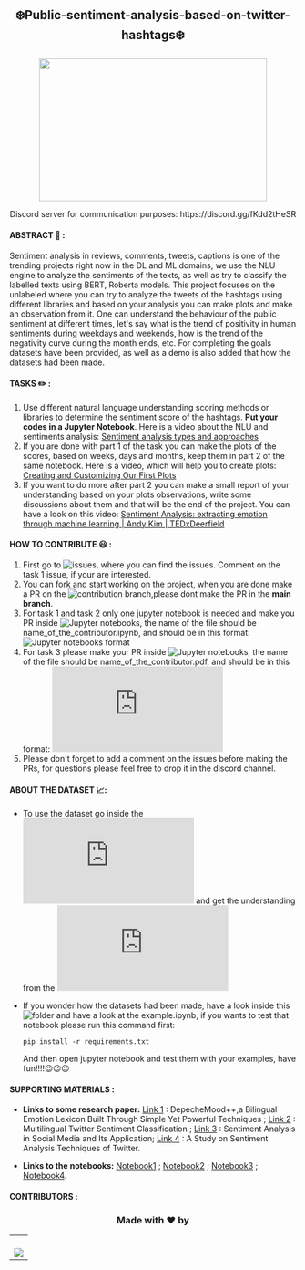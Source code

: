 ## <p align="center"> :snowflake:Public-sentiment-analysis-based-on-twitter-hashtags:snowflake: </p>

<p align="center">
  <kbd>
  <img width="400" height="250" src="https://user-images.githubusercontent.com/50532530/144480433-81177f86-0e49-4fb0-8730-c427c8330e1e.png">
   </kbd> 
</p>
<p align="center">
  Discord server for communication purposes: https://discord.gg/fKdd2tHeSR
</p>

#### ABSTRACT :page_facing_up: :
Sentiment analysis in reviews, comments, tweets, captions is one of the trending projects right now in the DL and ML domains, we use the NLU engine to analyze the sentiments of the texts, as well as try to classify the labelled texts using BERT, Roberta models. This project focuses on the unlabeled where you can try to analyze the tweets of the hashtags using different libraries and based on your analysis you can make plots and make an observation from it. One can understand the behaviour of the public sentiment at different times, let's say what is the trend of positivity in human sentiments during weekdays and weekends, how is the trend of the negativity curve during the month ends, etc. For completing the goals datasets have been provided, as well as a demo is also added that how the datasets had been made.

#### TASKS :pencil2: :
  1. Use different natural language understanding scoring methods or libraries to determine the sentiment score of the hashtags. **Put your codes in a Jupyter Notebook**. Here is a video about the NLU and sentiments analysis: [Sentiment analysis types and approaches](https://www.youtube.com/watch?v=5CBDoqMswK0)
  2. If you are done with part 1 of the task you can make the plots of the scores, based on weeks, days and months, keep them in part 2 of the same notebook. Here is a video, which will help you to create plots: [Creating and Customizing Our First Plots](https://www.youtube.com/watch?v=UO98lJQ3QGI)
  3. If you want to do more after part 2 you can make a small report of your understanding based on your plots observations, write some discussions about them and that will be the end of the project. You can have a look on this video: [Sentiment Analysis: extracting emotion through machine learning | Andy Kim | TEDxDeerfield](https://www.youtube.com/watch?v=n4L5hHFcGVk)

#### HOW TO CONTRIBUTE :smiley: :
  1. First go to ![issues](https://github.com/I-am-sayantan/public-sentiment-analysis-based-on-twitter-hashtags/issues), where you can find the issues. Comment on the task 1 issue, if your are interested.
  2. You can fork and start working on the project, when you are done make a PR on the ![contribution branch](https://github.com/I-am-sayantan/public-sentiment-analysis-based-on-twitter-hashtags/tree/CONTRIBUTION),please dont make the PR in the **main branch**.
  3. For task 1 and task 2 only one jupyter notebook is needed and make you PR inside ![Jupyter notebooks](https://github.com/I-am-sayantan/public-sentiment-analysis-based-on-twitter-hashtags/tree/CONTRIBUTION/CONTRIBUTION/Jupyter%20notebooks), the name of the file should be name_of_the_contributor.ipynb, and should be in this format: ![Jupyter notebooks format](https://github.com/I-am-sayantan/public-sentiment-analysis-based-on-twitter-hashtags/blob/main/CONTRIBUTION/Jupyter%20notebooks/Sayantan_kirtaniya.ipynb)
  4. For task 3 please make your PR inside ![Jupyter notebooks](https://github.com/I-am-sayantan/public-sentiment-analysis-based-on-twitter-hashtags/tree/main/CONTRIBUTION/Analysis%20reports), the name of the file should be name_of_the_contributor.pdf, and should be in this format: ![Analysis report format](https://github.com/I-am-sayantan/public-sentiment-analysis-based-on-twitter-hashtags/blob/main/CONTRIBUTION/Analysis%20reports/Sayantan_kirtaniya.pdf)
  5. Please don't forget to add a comment on the issues before making the PRs, for questions please feel free to drop it in the discord channel.

#### ABOUT THE DATASET :chart_with_upwards_trend::
- To use the dataset go inside the ![datasets folder](https://github.com/I-am-sayantan/public-sentiment-analysis-based-on-twitter-hashtags/blob/main/datasets/datasets.rar) and get the understanding from the ![data.md](https://github.com/I-am-sayantan/public-sentiment-analysis-based-on-twitter-hashtags/blob/main/datasets/data.md)
- If you wonder how the datasets had been made, have a look inside this ![folder](https://github.com/I-am-sayantan/public-sentiment-analysis-based-on-twitter-hashtags/tree/main/BUILDING%20THE%20DATASET) and have a look at the example.ipynb, if you wants to test that notebook please run this command first:
              
      pip install -r requirements.txt
      
     And then open jupyter notebook and test them with your examples, have fun!!!!:wink::wink::wink:

#### SUPPORTING MATERIALS :
- **Links to some research paper:** [Link 1](https://arxiv.org/pdf/1810.03660v1.pdf) : DepecheMood++,a Bilingual Emotion Lexicon Built Through Simple Yet
Powerful Techniques ; [Link 2](https://arxiv.org/pdf/1602.07563v2.pdf) : Multilingual Twitter Sentiment Classification ; [Link 3](https://www.sciencedirect.com/science/article/pii/S187705091931885X) : Sentiment Analysis in Social Media and Its Application; [Link 4](https://thesai.org/Downloads/Volume10No2/Paper_48-A_Study_on_Sentiment_Analysis_Techniques.pdf) : A Study on Sentiment Analysis Techniques of Twitter.

- **Links to the notebooks:** [Notebook1](https://www.kaggle.com/ngyptr/python-nltk-sentiment-analysis) ; [Notebook2](https://colab.research.google.com/github/littlecolumns/ds4j-notebooks/blob/master/investigating-sentiment-analysis/notebooks/Designing%20your%20own%20sentiment%20analysis%20tool.ipynb#scrollTo=AgBSO9x-72IA) ; [Notebook3](https://towardsdatascience.com/sentiment-analysis-in-10-minutes-with-bert-and-hugging-face-294e8a04b671) ; [Notebook4](https://colab.research.google.com/github/agungsantoso/deep-learning-v2-pytorch/blob/master/sentiment-rnn/Sentiment_RNN_Exercise.ipynb#scrollTo=irgW-x9Zpmw1).

#### CONTRIBUTORS :

### <p align="center"> Made with ❤️ by </p>

<table>
	<tr>
		 <td>

</br>
  
<a href="https://github.com/I-am-sayantan/public-sentiment-analysis-based-on-twitter-hashtags/graphs/contributors">
  <img src="https://contrib.rocks/image?repo=I-am-sayantan/public-sentiment-analysis-based-on-twitter-hashtags" />
</a>
  </table>

</br>



 
